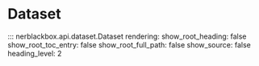 # Dataset
::: nerblackbox.api.dataset.Dataset
    rendering:
        show_root_heading: false
        show_root_toc_entry: false
        show_root_full_path: false
        show_source: false
        heading_level: 2
